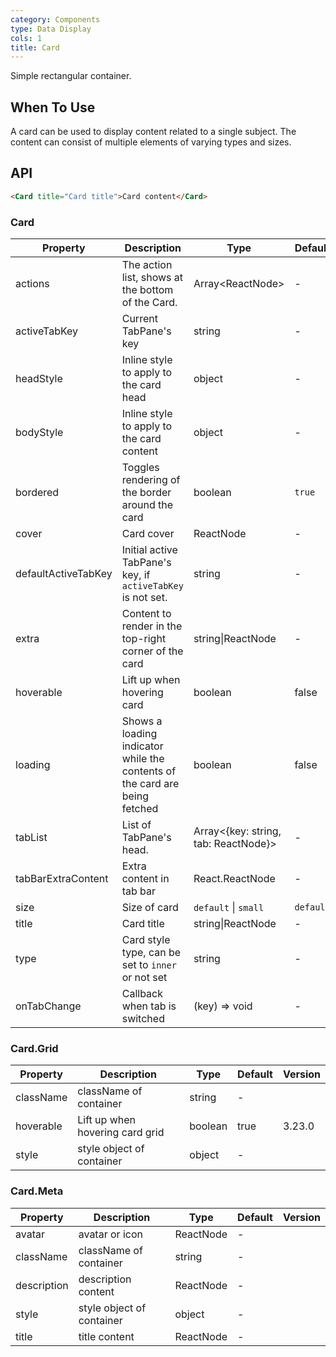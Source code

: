 ```yaml
---
category: Components
type: Data Display
cols: 1
title: Card
---
```


Simple rectangular container.

## When To Use

A card can be used to display content related to a single subject. The content can consist of multiple elements of varying types and sizes.

## API

```html
<Card title="Card title">Card content</Card>
```

### Card

| Property | Description | Type | Default | Version |
| --- | --- | --- | --- | --- |
| actions | The action list, shows at the bottom of the Card. | Array&lt;ReactNode> | - |  |
| activeTabKey | Current TabPane's key | string | - | 3.3.0 |
| headStyle | Inline style to apply to the card head | object | - | 3.8.0 |
| bodyStyle | Inline style to apply to the card content | object | - |  |
| bordered | Toggles rendering of the border around the card | boolean | `true` |  |
| cover | Card cover | ReactNode | - |  |
| defaultActiveTabKey | Initial active TabPane's key, if `activeTabKey` is not set. | string | - | 3.3.0 |
| extra | Content to render in the top-right corner of the card | string\|ReactNode | - |  |
| hoverable | Lift up when hovering card | boolean | false |  |
| loading | Shows a loading indicator while the contents of the card are being fetched | boolean | false |  |
| tabList | List of TabPane's head. | Array&lt;{key: string, tab: ReactNode}> | - |  |
| tabBarExtraContent | Extra content in tab bar | React.ReactNode | - |  |
| size | Size of card | `default` \| `small` | `default` | 3.12.0 |
| title | Card title | string\|ReactNode | - |  |
| type | Card style type, can be set to `inner` or not set | string | - |  |
| onTabChange | Callback when tab is switched | (key) => void | - |  |

### Card.Grid

| Property  | Description                     | Type    | Default | Version |
| --------- | ------------------------------- | ------- | ------- | ------- |
| className | className of container          | string  | -       |         |
| hoverable | Lift up when hovering card grid | boolean | true    | 3.23.0  |
| style     | style object of container       | object  | -       |         |

### Card.Meta

| Property    | Description               | Type      | Default | Version |
| ----------- | ------------------------- | --------- | ------- | ------- |
| avatar      | avatar or icon            | ReactNode | -       |         |
| className   | className of container    | string    | -       |         |
| description | description content       | ReactNode | -       |         |
| style       | style object of container | object    | -       |         |
| title       | title content             | ReactNode | -       |         |
